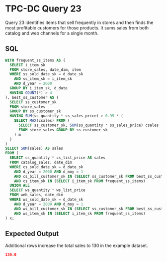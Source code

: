 # TPC-DC Query 23

Query 23 identifies items that sell frequently in stores and then finds the most
profitable customers for those products. It sums sales from both catalog and web
channels for a single month.

## SQL
```sql
WITH frequent_ss_items AS (
  SELECT i_item_sk
  FROM store_sales, date_dim, item
  WHERE ss_sold_date_sk = d_date_sk
    AND ss_item_sk = i_item_sk
    AND d_year = 2000
  GROUP BY i_item_sk, d_date
  HAVING COUNT(*) > 4
), best_ss_customer AS (
  SELECT ss_customer_sk
  FROM store_sales
  GROUP BY ss_customer_sk
  HAVING SUM(ss_quantity * ss_sales_price) > 0.95 * (
    SELECT MAX(csales) FROM (
      SELECT ss_customer_sk, SUM(ss_quantity * ss_sales_price) csales
      FROM store_sales GROUP BY ss_customer_sk
    ) m
  )
)
SELECT SUM(sales) AS sales
FROM (
  SELECT cs_quantity * cs_list_price AS sales
  FROM catalog_sales, date_dim
  WHERE cs_sold_date_sk = d_date_sk
    AND d_year = 2000 AND d_moy = 1
    AND cs_bill_customer_sk IN (SELECT ss_customer_sk FROM best_ss_customer)
    AND cs_item_sk IN (SELECT i_item_sk FROM frequent_ss_items)
  UNION ALL
  SELECT ws_quantity * ws_list_price
  FROM web_sales, date_dim
  WHERE ws_sold_date_sk = d_date_sk
    AND d_year = 2000 AND d_moy = 1
    AND ws_bill_customer_sk IN (SELECT ss_customer_sk FROM best_ss_customer)
    AND ws_item_sk IN (SELECT i_item_sk FROM frequent_ss_items)
) x;
```

## Expected Output
Additional rows increase the total sales to 130 in the example dataset.
```json
130.0
```
